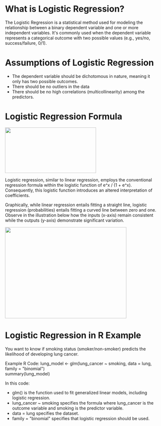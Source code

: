 # What is Logistic Regression?
The Logistic Regression is a statistical method used for modeling the relationship between a binary dependent variable and one or more independent variables. It's commonly used when the dependent variable represents a categorical outcome with two possible values (e.g., yes/no, success/failure, 0/1).

# Assumptions of Logistic Regression
* The dependent variable should be dichotomous in nature, meaning it only has two possible outcomes.
* There should be no outliers in the data
* There should be no high correlations (multicollinearity) among the predictors.

# Logistic Regression Formula
  
<img src="https://www.learnbymarketing.com/wp-content/uploads/2017/09/logistic-reg-formula-e1504965903637.png" width="300" height="150">

Logistic regression, similar to linear regression, employs the conventional regression formula within the logistic function of e^x / (1 + e^x). Consequently, this logistic function introduces an altered interpretation of coefficients.

Graphically, while linear regression entails fitting a straight line, logistic regression (probabilities) entails fitting a curved line between zero and one. Observe in the illustration below how the inputs (x-axis) remain consistent while the outputs (y-axis) demonstrate significant variation.

<img src="https://www.learnbymarketing.com/wp-content/uploads/2017/09/logistic-reg-vs-linear.png" width="400" height="300">

# Logistic Regression in R Example
You want to know if smoking status (smoker/non-smoker) predicts the likelihood of developing lung cancer.

Example R Code: 
lung_model <- glm(lung_cancer ~ smoking, data = lung, family = "binomial")
<br /> summary(lung_model)

In this code:

* glm() is the function used to fit generalized linear models, including logistic regression.
* lung_cancer ~ smoking specifies the formula where lung_cancer is the outcome variable and smoking is the predictor variable.
* data = lung specifies the dataset.
* family = "binomial" specifies that logistic regression should be used.
 
